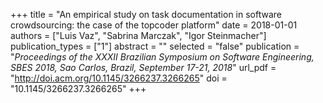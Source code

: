 +++
title = "An empirical study on task documentation in software crowdsourcing: the case of the topcoder platform"
date = 2018-01-01
authors = ["Luis Vaz", "Sabrina Marczak", "Igor Steinmacher"]
publication_types = ["1"]
abstract = ""
selected = "false"
publication = "*Proceedings of the XXXII Brazilian Symposium on Software Engineering, SBES 2018, Sao Carlos, Brazil, September 17-21, 2018*"
url_pdf = "http://doi.acm.org/10.1145/3266237.3266265"
doi = "10.1145/3266237.3266265"
+++

